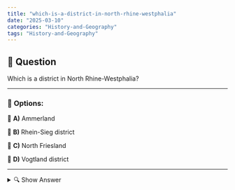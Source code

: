 ```yaml
---
title: "which-is-a-district-in-north-rhine-westphalia"
date: "2025-03-10"
categories: "History-and-Geography"
tags: "History-and-Geography"
---
```


## 📌 **Question**

Which is a district in North Rhine-Westphalia?



---

### 📝 **Options:**

🔘 **A)** Ammerland

🔘 **B)** Rhein-Sieg district

🔘 **C)** North Friesland

🔘 **D)** Vogtland district

---

<details>
  <summary>🔍 Show Answer</summary>

  <p>
💡  <b>Correct Answer:</b>  b
  </p>
  <p>
    📖<b>Explanation:</b>
    North Rhine-Westphalia is one of the 16 federal states of Germany and is divided into several districts. A district, such as the Rhein-Sieg district, administers local affairs outside the independent cities. Ammerland belongs to Lower Saxony, North Frisia to Schleswig-Holstein and Vogtlandkreis to Saxony. These administrative units play an important role in regional organisation, infrastructure and public services. Understanding the districts helps with orientation within the German federal states and their administrative structures.
  </p>
</details>
